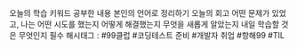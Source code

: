 오늘의 학습 키워드
공부한 내용 본인의 언어로 정리하기
오늘의 회고
어떤 문제가 있었고, 나는 어떤 시도를 했는지
어떻게 해결했는지
무엇을 새롭게 알았는지
내일 학습할 것은 무엇인지
필수 해시태그 : #99클럽 #코딩테스트 준비 #개발자 취업 #항해99 #TIL